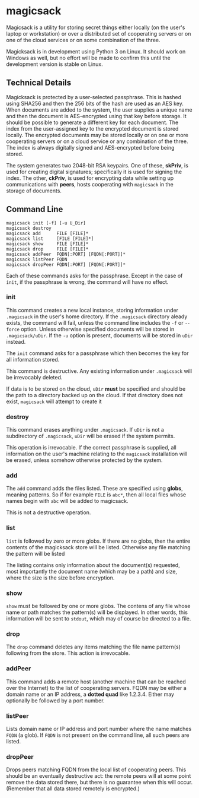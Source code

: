 <h1 class="libTop">magicsack</h1>


Magicsack is a utility for storing secret things either locally (on the
user's laptop or workstation) or over a distributed set of cooperating servers
or on one of the cloud services or on some combination of the three.

Magicksack is in development using Python 3 on Linux.  It should 
work on Windows as well, but no effort will be made to confirm this
until the development version is stable on Linux.

## Technical Details

Magicksack is protected by a user-selected passphrase.  This is hashed
using SHA256 and then the 256 bits of the hash are used as an AES
key.  When documents are added to the system, the user supplies a unique
name and then the document is AES-encrypted using that key before storage.
It should be possible to generate a different key for each document.  The
index from the user-assigned key to the encrypted document is stored 
locally.  The encrypted documents may be stored locally or on one or more
cooperating servers or on a cloud service or any combination of the 
three.  The index is always digitally signed and AES-encrypted before 
being stored.  

The system generates two 2048-bit RSA keypairs.  One of these, **skPriv**,
is used
for creating digital signatures; specifically it is used for signing 
the index.  The other, **ckPriv**, is used for encrypting data while
setting up communications with **peers**, hosts cooperating with 
`magicsack` in the storage of documents.

## Command Line

	magicsack init [-f] [-u U_Dir]
	magicsack destroy
	magicsack add      FILE [FILE]*
	magicsack list     [FILE [FILE]*]
	magicsack show     FILE [FILE]*
	magicsack drop     FILE [FILE]*
	magicsack addPeer  FQDN[:PORT] [FQDN[:PORT]]*
	magicsack listPeer FQDN
	magicsack dropPeer FQDN[:PORT] [FQDN[:PORT]]*

Each of these commands asks for the passphrase.  Except in the case
of `init`, if the passphrase is wrong, the command will have no effect.

### init

This command creates a new local instance, storing information under 
`.magicsack` in the user's home directory.  If the `.magicsack` directory
aleady exists, the command will fail, unless the command line includes
the `-f` or `--force` option.  Unless otherwise specified documents will be 
stored in 
`.magicsack/uDir`.  If the `-u` option is present, documents will be stored
in `uDir` instead.

The `init` command asks for a passphrase which then becomes the key 
for all information stored.

This command is destructive.  Any existing information under `.magicsack` 
will be irrevocably deleted.

If data is to be stored on the cloud, `uDir` **must** be specified and
should be the path to a directory backed up on the cloud.  If that 
directory does not exist, `magicsack` will attempt to create it

### destroy

This command erases anything under `.magicsack`.  If `uDir` is not a 
subdirectory of `.magicsack`, `uDir` will be erased if the system permits.

This operation is irrevocable.  If the correct passphrase is supplied, 
all information on the user's machine relating to the `magicsack` 
installation will be erased, unless somehow otherwise protected by 
the system.

### add

The `add` command adds the files listed.  These are specified using **globs**,
meaning patterns.  So if for example `FILE` is `abc*`, then all local files
whose names begin with `abc` will be added to magicsack.

This is not a destructive operation.  

### list

`list` is followed by zero or more globs.  If there are no globs, then
the entire contents of the magicksack store will be listed.  Otherwise
any file matching the pattern will be listed

The listing contains only information about the document(s) requested, 
most importantly the document name (which may be a path) and size,
where the size is the size before encryption.  

### show

`show` must be followed by one or more globs.  The contens of any file 
whose name or path matches the pattern(s) will be displayed.  In other
words, this information will be sent to `stdout`, which may of course
be directed to a file.

### drop

The `drop` command deletes any items matching the file name pattern(s)
following from the store.  This action is irrevocable.  

### addPeer

This command adds a remote host (another machine that can be reached 
over the Internet) to the list of cooperating servers.  FQDN may be
either a domain name or an IP address, a **dotted quad** like 1.2.3.4.
Either may optionally be followed by a port number. 

### listPeer

Lists domain name or IP address and port number where the name
matches `FQDN` (a glob).  If `FQDN` is not present on the command line,
all such peers are listed.

### dropPeer

Drops peers matching FQDN from the local list of cooperating peers.  This
should be an eventually destructive act: the remote peers will at some 
point remove the data stored there, but there is no guarantee when this
will occur.  (Remember that all data stored remotely is encrypted.)


